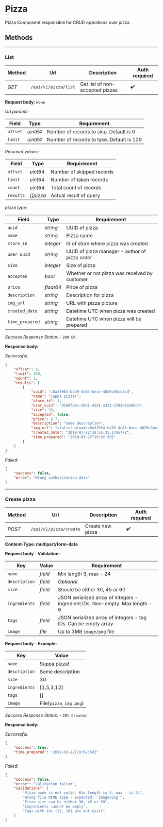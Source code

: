 # Pizza

Pizza Component responsible for CRUD operations over pizza.

## Methods

***

### List

| Method | Url | Description | Auth required |
| --- | --- | --- | --- |
| *GET* | `/api/v1/pizza/list` | Get list of non-accepted pizzas |  :heavy_check_mark: |

**Request body:** `None`

*Url params:*

| Field | Type | Requirement |
| --- | --- | --- |
| `offset` | *uint64* | Number of records to skip. Default is 0 |
| `limit` | *uint64* | Number of records to take. Default is 100 |


*Returned values:*

| Field | Type | Requirement |
| --- | --- | --- |
| `offset` | *uint64* | Number of skipped records  |
| `limit` | *uint64* | Number of taken records |
| `count` | *uint64* | Total count of records |
| `results` | *[]pizza* | Actual result of query |


*pizza type:*

| Field | Type | Requirement |
| --- | --- | --- |
| `uuid` | *string* | UUID of pizza  |
| `name` | *string* | Pizza name |
| `store_id` | *integer* | Id of store where pizza was created  |
| `user_uuid` | *string* | UUID of pizza manager - author of pizza order |
| `size` | *integer* | Size of pizza  |
| `accepted` | *bool* | Whether or not pizza was received by customer  |
| `price` | *float64* | Price of pizza |
| `description` | *string* | Description for pizza  |
| `img_url` | *string* | URL with pizza picture  |
| `created_date` | *string* | Datetime UTC when pizza was created |
| `time_prepared` | *string* | Datetime UTC when pizza will be prepared |

*Success Response Status:* - `200 OK`

**Response body:**

*Successful:*
```json
{
    "offset": 0,
    "limit": 100,
    "count": 1,
    "results": [
        {
            "uuid": "c8a3f984-bd39-4c03-bece-4629c9bcc2cd",
            "name": "Suppa pizza!",
            "store_id": 1,
            "user_uuid": "d160fe6c-20a1-41d1-a331-2383d6a185ce",
            "size": 30,
            "accepted": false,
            "price": 8.7,
            "description": "Some description",
            "img_url": "static/upload/c8a3f984-bd39-4c03-bece-4629c9bcc2cd_pizza.png",
            "created_date": "2018-03-22T18:56:35.176577Z",
            "time_prepared": "2018-03-22T19:02:50Z"
        }
    ]
}
```

*Failed:*
```json
{
    "success": false,
    "error": "Wrong authorization data"
}
```

***

### Create pizza

| Method | Url | Description | Auth required |
| --- | --- | --- | --- |
| *POST* | `/api/v1/pizza/create` | Create new pizza |  :heavy_check_mark: |


**Content-Type: multipart/form-data**

**Request body - Validation:**

| Key | Value | Requirement | 
| --- | --- | --- |
| `name` | *field* | Min length 3, max - 24 |
| `description` | *field* | _Optional_ |
| `size` | *field* | Should be either 30, 45 or 60 |
| `ingredients` | *field* | JSON serialized array of integers - ingredient IDs. Non-empty. Max length - 6 |
| `tags` | *field* | JSON serialized array of integers - tag IDs. Can be empty array. |
| `image` | *file* | Up to 3MB `image/png` file |


**Request body - Example:**

| Key | Value |
| --- | --- |
| `name` | Suppa pizza! |
| `description` | Some description |
| `size` | 30 |
| `ingredients` | [1,5,3,12] |
| `tags` | [] |
| `image` | File(`pizza_img.png`) |


*Success Response Status:* - `201 Created`

**Response body:**

*Successful:*
```json
{
    "success": true,
    "time_prepared": "2018-03-22T19:02:50Z"
}
```

*Failed:*
```json
{
    "success": false,
    "error": "Validation failed",
    "validations": [
        "Pizza name is not valid. Min length is 3, max - is 24",
        "Wrong file MIME type - expected: 'image/png'",
        "Pizza size can be either 30, 45 or 60",
        "Ingredients cannot be empty",
        "Tags with ids [21, 16] are not exist"
    ]
}
```
